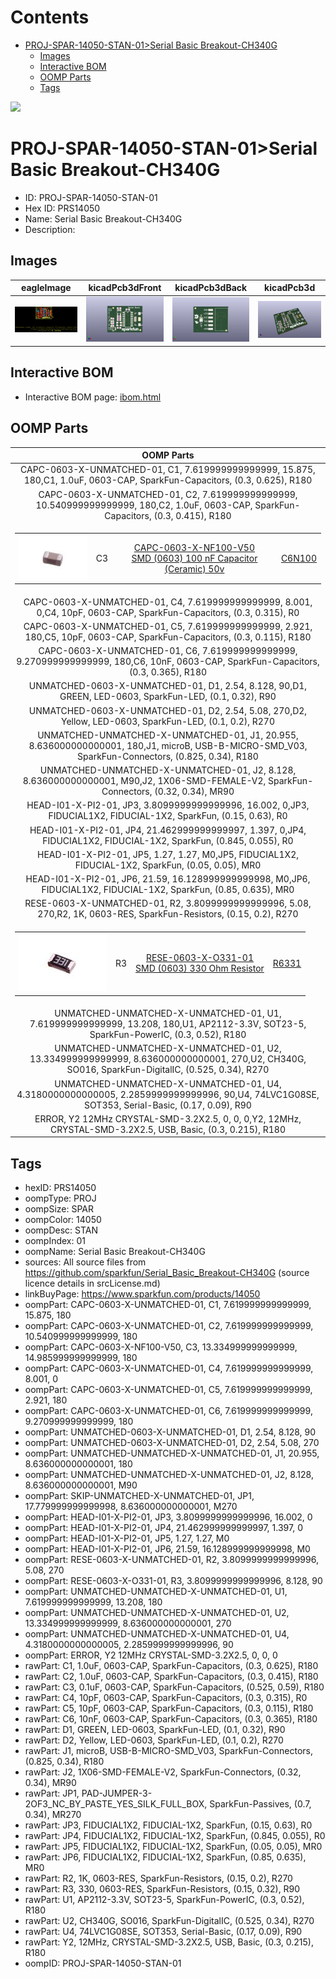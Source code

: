 



Contents
========

* [PROJ-SPAR-14050-STAN-01>Serial Basic Breakout-CH340G](#proj-spar-14050-stan-01serial-basic-breakout-ch340g)
	* [Images](#images)
	* [Interactive BOM](#interactive-bom)
	* [OOMP Parts](#oomp-parts)
	* [Tags](#tags)
  
![][im]
# PROJ-SPAR-14050-STAN-01>Serial Basic Breakout-CH340G

- ID: PROJ-SPAR-14050-STAN-01
- Hex ID: PRS14050
- Name: Serial Basic Breakout-CH340G
- Description: 

## Images
  
  

|eagleImage|kicadPcb3dFront|kicadPcb3dBack|kicadPcb3d|
| :---: | :---: | :---: | :---: |
|[![eagleImage](eagleImage_140.png)](eagleImage_600.png)|[![kicadPcb3dFront](kicadPcb3dFront_140.png)](kicadPcb3dFront_600.png)|[![kicadPcb3dBack](kicadPcb3dBack_140.png)](kicadPcb3dBack_600.png)|[![kicadPcb3d](kicadPcb3d_140.png)](kicadPcb3d_600.png)|

## Interactive BOM

- Interactive BOM page: [ibom.html](kicad/bom/ibom.html)

## OOMP Parts
  

|OOMP Parts|
| :---: |
|CAPC-0603-X-UNMATCHED-01, C1, 7.619999999999999, 15.875, 180,C1, 1.0uF, 0603-CAP, SparkFun-Capacitors, (0.3, 0.625), R180|
|CAPC-0603-X-UNMATCHED-01, C2, 7.619999999999999, 10.540999999999999, 180,C2, 1.0uF, 0603-CAP, SparkFun-Capacitors, (0.3, 0.415), R180|
|<table><tr><td>![CAPC-0603-X-NF100-V50](https://raw.githubusercontent.com/oomlout/oomlout_OOMP_parts/main/CAPC-0603-X-NF100-V50/image_140.jpg)</td><td> C3</td><td>[CAPC-0603-X-NF100-V50<br>SMD (0603) 100 nF Capacitor (Ceramic) 50v](https://github.com/oomlout/oomlout_OOMP_parts/tree/main/CAPC-0603-X-NF100-V50/)</td><td>[C6N100](https://github.com/oomlout/oomlout_OOMP_parts/tree/main/CAPC-0603-X-NF100-V50/)</td></tr></table>|
|CAPC-0603-X-UNMATCHED-01, C4, 7.619999999999999, 8.001, 0,C4, 10pF, 0603-CAP, SparkFun-Capacitors, (0.3, 0.315), R0|
|CAPC-0603-X-UNMATCHED-01, C5, 7.619999999999999, 2.921, 180,C5, 10pF, 0603-CAP, SparkFun-Capacitors, (0.3, 0.115), R180|
|CAPC-0603-X-UNMATCHED-01, C6, 7.619999999999999, 9.270999999999999, 180,C6, 10nF, 0603-CAP, SparkFun-Capacitors, (0.3, 0.365), R180|
|UNMATCHED-0603-X-UNMATCHED-01, D1, 2.54, 8.128, 90,D1, GREEN, LED-0603, SparkFun-LED, (0.1, 0.32), R90|
|UNMATCHED-0603-X-UNMATCHED-01, D2, 2.54, 5.08, 270,D2, Yellow, LED-0603, SparkFun-LED, (0.1, 0.2), R270|
|UNMATCHED-UNMATCHED-X-UNMATCHED-01, J1, 20.955, 8.636000000000001, 180,J1, microB, USB-B-MICRO-SMD_V03, SparkFun-Connectors, (0.825, 0.34), R180|
|UNMATCHED-UNMATCHED-X-UNMATCHED-01, J2, 8.128, 8.636000000000001, M90,J2, 1X06-SMD-FEMALE-V2, SparkFun-Connectors, (0.32, 0.34), MR90|
|HEAD-I01-X-PI2-01, JP3, 3.8099999999999996, 16.002, 0,JP3, FIDUCIAL1X2, FIDUCIAL-1X2, SparkFun, (0.15, 0.63), R0|
|HEAD-I01-X-PI2-01, JP4, 21.462999999999997, 1.397, 0,JP4, FIDUCIAL1X2, FIDUCIAL-1X2, SparkFun, (0.845, 0.055), R0|
|HEAD-I01-X-PI2-01, JP5, 1.27, 1.27, M0,JP5, FIDUCIAL1X2, FIDUCIAL-1X2, SparkFun, (0.05, 0.05), MR0|
|HEAD-I01-X-PI2-01, JP6, 21.59, 16.128999999999998, M0,JP6, FIDUCIAL1X2, FIDUCIAL-1X2, SparkFun, (0.85, 0.635), MR0|
|RESE-0603-X-UNMATCHED-01, R2, 3.8099999999999996, 5.08, 270,R2, 1K, 0603-RES, SparkFun-Resistors, (0.15, 0.2), R270|
|<table><tr><td>![RESE-0603-X-O331-01](https://raw.githubusercontent.com/oomlout/oomlout_OOMP_parts/main/RESE-0603-X-O331-01/image_140.jpg)</td><td> R3</td><td>[RESE-0603-X-O331-01<br>SMD (0603) 330 Ohm Resistor](https://github.com/oomlout/oomlout_OOMP_parts/tree/main/RESE-0603-X-O331-01/)</td><td>[R6331](https://github.com/oomlout/oomlout_OOMP_parts/tree/main/RESE-0603-X-O331-01/)</td></tr></table>|
|UNMATCHED-UNMATCHED-X-UNMATCHED-01, U1, 7.619999999999999, 13.208, 180,U1, AP2112-3.3V, SOT23-5, SparkFun-PowerIC, (0.3, 0.52), R180|
|UNMATCHED-UNMATCHED-X-UNMATCHED-01, U2, 13.334999999999999, 8.636000000000001, 270,U2, CH340G, SO016, SparkFun-DigitalIC, (0.525, 0.34), R270|
|UNMATCHED-UNMATCHED-X-UNMATCHED-01, U4, 4.3180000000000005, 2.2859999999999996, 90,U4, 74LVC1G08SE, SOT353, Serial-Basic, (0.17, 0.09), R90|
|ERROR, Y2 12MHz CRYSTAL-SMD-3.2X2.5, 0, 0, 0,Y2, 12MHz, CRYSTAL-SMD-3.2X2.5, USB, Basic, (0.3, 0.215), R180|

## Tags

- hexID: PRS14050
- oompType: PROJ
- oompSize: SPAR
- oompColor: 14050
- oompDesc: STAN
- oompIndex: 01
- oompName: Serial Basic Breakout-CH340G
- sources: All source files from https://github.com/sparkfun/Serial_Basic_Breakout-CH340G (source licence details in srcLicense.md)
- linkBuyPage: https://www.sparkfun.com/products/14050
- oompPart: CAPC-0603-X-UNMATCHED-01, C1, 7.619999999999999, 15.875, 180
- oompPart: CAPC-0603-X-UNMATCHED-01, C2, 7.619999999999999, 10.540999999999999, 180
- oompPart: CAPC-0603-X-NF100-V50, C3, 13.334999999999999, 14.985999999999999, 180
- oompPart: CAPC-0603-X-UNMATCHED-01, C4, 7.619999999999999, 8.001, 0
- oompPart: CAPC-0603-X-UNMATCHED-01, C5, 7.619999999999999, 2.921, 180
- oompPart: CAPC-0603-X-UNMATCHED-01, C6, 7.619999999999999, 9.270999999999999, 180
- oompPart: UNMATCHED-0603-X-UNMATCHED-01, D1, 2.54, 8.128, 90
- oompPart: UNMATCHED-0603-X-UNMATCHED-01, D2, 2.54, 5.08, 270
- oompPart: UNMATCHED-UNMATCHED-X-UNMATCHED-01, J1, 20.955, 8.636000000000001, 180
- oompPart: UNMATCHED-UNMATCHED-X-UNMATCHED-01, J2, 8.128, 8.636000000000001, M90
- oompPart: SKIP-UNMATCHED-X-UNMATCHED-01, JP1, 17.779999999999998, 8.636000000000001, M270
- oompPart: HEAD-I01-X-PI2-01, JP3, 3.8099999999999996, 16.002, 0
- oompPart: HEAD-I01-X-PI2-01, JP4, 21.462999999999997, 1.397, 0
- oompPart: HEAD-I01-X-PI2-01, JP5, 1.27, 1.27, M0
- oompPart: HEAD-I01-X-PI2-01, JP6, 21.59, 16.128999999999998, M0
- oompPart: RESE-0603-X-UNMATCHED-01, R2, 3.8099999999999996, 5.08, 270
- oompPart: RESE-0603-X-O331-01, R3, 3.8099999999999996, 8.128, 90
- oompPart: UNMATCHED-UNMATCHED-X-UNMATCHED-01, U1, 7.619999999999999, 13.208, 180
- oompPart: UNMATCHED-UNMATCHED-X-UNMATCHED-01, U2, 13.334999999999999, 8.636000000000001, 270
- oompPart: UNMATCHED-UNMATCHED-X-UNMATCHED-01, U4, 4.3180000000000005, 2.2859999999999996, 90
- oompPart: ERROR, Y2 12MHz CRYSTAL-SMD-3.2X2.5, 0, 0, 0
- rawPart: C1, 1.0uF, 0603-CAP, SparkFun-Capacitors, (0.3, 0.625), R180
- rawPart: C2, 1.0uF, 0603-CAP, SparkFun-Capacitors, (0.3, 0.415), R180
- rawPart: C3, 0.1uF, 0603-CAP, SparkFun-Capacitors, (0.525, 0.59), R180
- rawPart: C4, 10pF, 0603-CAP, SparkFun-Capacitors, (0.3, 0.315), R0
- rawPart: C5, 10pF, 0603-CAP, SparkFun-Capacitors, (0.3, 0.115), R180
- rawPart: C6, 10nF, 0603-CAP, SparkFun-Capacitors, (0.3, 0.365), R180
- rawPart: D1, GREEN, LED-0603, SparkFun-LED, (0.1, 0.32), R90
- rawPart: D2, Yellow, LED-0603, SparkFun-LED, (0.1, 0.2), R270
- rawPart: J1, microB, USB-B-MICRO-SMD_V03, SparkFun-Connectors, (0.825, 0.34), R180
- rawPart: J2, 1X06-SMD-FEMALE-V2, SparkFun-Connectors, (0.32, 0.34), MR90
- rawPart: JP1, PAD-JUMPER-3-2OF3_NC_BY_PASTE_YES_SILK_FULL_BOX, SparkFun-Passives, (0.7, 0.34), MR270
- rawPart: JP3, FIDUCIAL1X2, FIDUCIAL-1X2, SparkFun, (0.15, 0.63), R0
- rawPart: JP4, FIDUCIAL1X2, FIDUCIAL-1X2, SparkFun, (0.845, 0.055), R0
- rawPart: JP5, FIDUCIAL1X2, FIDUCIAL-1X2, SparkFun, (0.05, 0.05), MR0
- rawPart: JP6, FIDUCIAL1X2, FIDUCIAL-1X2, SparkFun, (0.85, 0.635), MR0
- rawPart: R2, 1K, 0603-RES, SparkFun-Resistors, (0.15, 0.2), R270
- rawPart: R3, 330, 0603-RES, SparkFun-Resistors, (0.15, 0.32), R90
- rawPart: U1, AP2112-3.3V, SOT23-5, SparkFun-PowerIC, (0.3, 0.52), R180
- rawPart: U2, CH340G, SO016, SparkFun-DigitalIC, (0.525, 0.34), R270
- rawPart: U4, 74LVC1G08SE, SOT353, Serial-Basic, (0.17, 0.09), R90
- rawPart: Y2, 12MHz, CRYSTAL-SMD-3.2X2.5, USB, Basic, (0.3, 0.215), R180
- oompID: PROJ-SPAR-14050-STAN-01



[im]: kicadPcb3d_450.png
